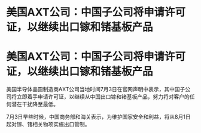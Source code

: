 # 美国AXT公司：中国子公司将申请许可证，以继续出口镓和锗基板产品

# 美国AXT公司：中国子公司将申请许可证，以继续出口镓和锗基板产品

美国半导体晶圆制造商AXT公司当地时间7月3日在官网声明中表示，其中国子公司将立即着手申请许可证，以继续从中国出口镓和锗基板产品，努力将对客户的任何潜在干扰降至最低。

7月3日早些时候，中国商务部和海关表示，为维护国家安全和利益，将从8月1日起对镓、锗相关物项实施出口管制。

